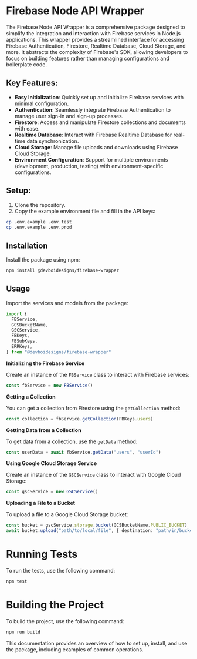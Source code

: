 # Firebase Node API Wrapper

The Firebase Node API Wrapper is a comprehensive package designed to simplify the integration and interaction with Firebase services in Node.js applications. This wrapper provides a streamlined interface for accessing Firebase Authentication, Firestore, Realtime Database, Cloud Storage, and more. It abstracts the complexity of Firebase's SDK, allowing developers to focus on building features rather than managing configurations and boilerplate code.

## Key Features:

- **Easy Initialization**: Quickly set up and initialize Firebase services with minimal configuration.
- **Authentication**: Seamlessly integrate Firebase Authentication to manage user sign-in and sign-up processes.
- **Firestore**: Access and manipulate Firestore collections and documents with ease.
- **Realtime Database**: Interact with Firebase Realtime Database for real-time data synchronization.
- **Cloud Storage**: Manage file uploads and downloads using Firebase Cloud Storage.
- **Environment Configuration**: Support for multiple environments (development, production, testing) with environment-specific configurations.

## Setup:

1. Clone the repository.
2. Copy the example environment file and fill in the API keys:

```sh
cp .env.example .env.test
cp .env.example .env.prod
```

## Installation

Install the package using npm:

```sh
npm install @devboidesigns/firebase-wrapper
```

## Usage

Import the services and models from the package:

```ts
import {
  FBService,
  GCSBucketName,
  GSCService,
  FBKeys,
  FBSubKeys,
  ERRKeys,
} from "@devboidesigns/firebase-wrapper"
```

**Initializing the Firebase Service**

Create an instance of the `FBService` class to interact with Firebase services:

```ts
const fbService = new FBService()
```

**Getting a Collection**

You can get a collection from Firestore using the `getCollection` method:

```ts
const collection = fbService.getCollection(FBKeys.users)
```

**Getting Data from a Collection**

To get data from a collection, use the `getData` method:

```ts
const userData = await fbService.getData("users", "userId")
```

**Using Google Cloud Storage Service**

Create an instance of the `GSCService` class to interact with Google Cloud Storage:

```ts
const gscService = new GSCService()
```

**Uploading a File to a Bucket**

To upload a file to a Google Cloud Storage bucket:

```ts
const bucket = gscService.storage.bucket(GCSBucketName.PUBLIC_BUCKET)
await bucket.upload("path/to/local/file", { destination: "path/in/bucket" })
```

# Running Tests

To run the tests, use the following command:

```sh
npm test
```

# Building the Project

To build the project, use the following command:

```sh
npm run build
```

This documentation provides an overview of how to set up, install, and use the package, including examples of common operations.
